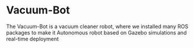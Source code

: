 # Vacuum-Bot
The Vacuum-Bot is a vacuum cleaner robot, where we installed many ROS packages to make it Autonomous robot based on Gazebo simulations and real-time deployment
